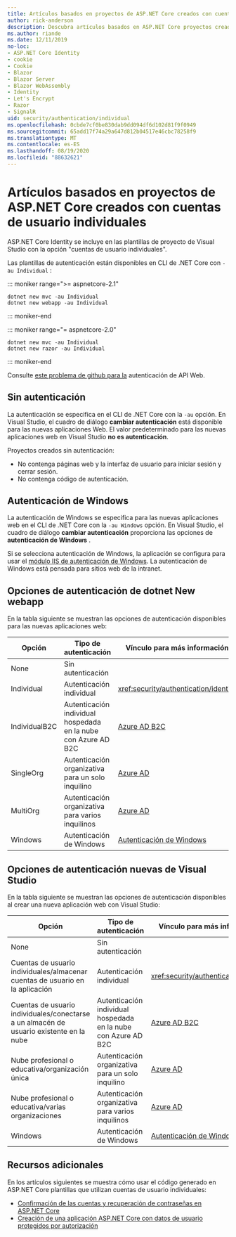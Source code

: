 ```yaml
---
title: Artículos basados en proyectos de ASP.NET Core creados con cuentas de usuario individuales
author: rick-anderson
description: Descubra artículos basados en ASP.NET Core proyectos creados con cuentas de usuario individuales.
ms.author: riande
ms.date: 12/11/2019
no-loc:
- ASP.NET Core Identity
- cookie
- Cookie
- Blazor
- Blazor Server
- Blazor WebAssembly
- Identity
- Let's Encrypt
- Razor
- SignalR
uid: security/authentication/individual
ms.openlocfilehash: 0cbde7cf0be830dab9dd094df6d102d81f9f0949
ms.sourcegitcommit: 65add17f74a29a647d812b04517e46cbc78258f9
ms.translationtype: MT
ms.contentlocale: es-ES
ms.lasthandoff: 08/19/2020
ms.locfileid: "88632621"
---
```

# <a name="articles-based-on-aspnet-core-projects-created-with-individual-user-accounts"></a>Artículos basados en proyectos de ASP.NET Core creados con cuentas de usuario individuales

ASP.NET Core Identity se incluye en las plantillas de proyecto de Visual Studio con la opción "cuentas de usuario individuales".

Las plantillas de autenticación están disponibles en CLI de .NET Core con `-au Individual` :

::: moniker range=">= aspnetcore-2.1"

```dotnetcli
dotnet new mvc -au Individual
dotnet new webapp -au Individual
```

::: moniker-end

::: moniker range="= aspnetcore-2.0"

```dotnetcli
dotnet new mvc -au Individual
dotnet new razor -au Individual
```

::: moniker-end

Consulte [este problema de github para la](https://github.com/dotnet/AspNetCore/issues/5833) autenticación de API Web.

<a name="no"></a>

## <a name="no-authentication"></a>Sin autenticación

La autenticación se especifica en el CLI de .NET Core con la `-au` opción. En Visual Studio, el cuadro de diálogo **cambiar autenticación** está disponible para las nuevas aplicaciones Web. El valor predeterminado para las nuevas aplicaciones web en Visual Studio **no es autenticación**.

Proyectos creados sin autenticación:

* No contenga páginas web y la interfaz de usuario para iniciar sesión y cerrar sesión.
* No contenga código de autenticación.

<a name="win"></a>

## <a name="windows-authentication"></a>Autenticación de Windows

La autenticación de Windows se especifica para las nuevas aplicaciones web en el CLI de .NET Core con la `-au Windows` opción. En Visual Studio, el cuadro de diálogo **cambiar autenticación** proporciona las opciones de **autenticación de Windows** .

Si se selecciona autenticación de Windows, la aplicación se configura para usar el [módulo IIS de autenticación de Windows](xref:host-and-deploy/iis/modules). La autenticación de Windows está pensada para sitios web de la intranet.

## <a name="dotnet-new-webapp-authentication-options"></a>Opciones de autenticación de dotnet New webapp

En la tabla siguiente se muestran las opciones de autenticación disponibles para las nuevas aplicaciones web:

| Opción | Tipo de autenticación | Vínculo para más información |
 | ----------------- | ------------ | ---------- |
| None            |  Sin autenticación | | 
| Individual      |  Autenticación individual | <xref:security/authentication/identity>
| IndividualB2C   |  Autenticación individual hospedada en la nube con Azure AD B2C | [Azure AD B2C](/azure/active-directory-b2c/) |
| SingleOrg       |  Autenticación organizativa para un solo inquilino | [Azure AD](/azure/active-directory/develop/quickstart-v2-aspnet-core-webapp) |
| MultiOrg        |  Autenticación organizativa para varios inquilinos | [Azure AD](/azure/active-directory/develop/quickstart-v2-aspnet-core-webapp) |
| Windows         |  Autenticación de Windows | [Autenticación de Windows](xref:security/authentication/windowsauth)

## <a name="visual-studio-new-webapp-authentication-options"></a>Opciones de autenticación nuevas de Visual Studio

En la tabla siguiente se muestran las opciones de autenticación disponibles al crear una nueva aplicación web con Visual Studio:

| Opción | Tipo de autenticación | Vínculo para más información |
 | ----------------- | ------------ | ---------- |
| None            |  Sin autenticación | | 
| Cuentas de usuario individuales/almacenar cuentas de usuario en la aplicación |  Autenticación individual | <xref:security/authentication/identity> |
| Cuentas de usuario individuales/conectarse a un almacén de usuario existente en la nube |  Autenticación individual hospedada en la nube con Azure AD B2C | [Azure AD B2C](/azure/active-directory-b2c/) |
| Nube profesional o educativa/organización única  |  Autenticación organizativa para un solo inquilino | [Azure AD](/azure/active-directory/develop/quickstart-v2-aspnet-core-webapp) |
| Nube profesional o educativa/varias organizaciones |  Autenticación organizativa para varios inquilinos | [Azure AD](/azure/active-directory/develop/quickstart-v2-aspnet-core-webapp) |
| Windows         |  Autenticación de Windows | [Autenticación de Windows](xref:security/authentication/windowsauth)

## <a name="additional-resources"></a>Recursos adicionales

En los artículos siguientes se muestra cómo usar el código generado en ASP.NET Core plantillas que utilizan cuentas de usuario individuales:

* [Confirmación de las cuentas y recuperación de contraseñas en ASP.NET Core](xref:security/authentication/accconfirm)
* [Creación de una aplicación ASP.NET Core con datos de usuario protegidos por autorización](xref:security/authorization/secure-data)
